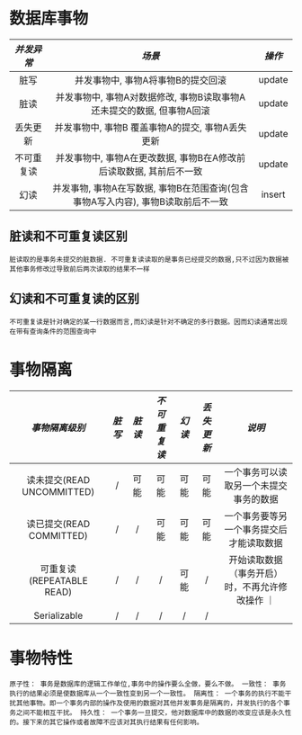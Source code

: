 # 数据库事物

|*并发异常*|*场景*|*操作*|
| :----: | :----: | :----: |
| 脏写 | 并发事物中, 事物A将事物B的提交回滚 | update |
| 脏读 | 并发事物中, 事物A对数据修改, 事物B读取事物A还未提交的数据, 但事物A回滚 | update |
| 丢失更新 | 并发事物中, 事物B 覆盖事物A的提交, 事物A丢失更新 | update |
| 不可重复读 | 并发事物中, 事物A在更改数据, 事物B在A修改前后读取数据, 其前后不一致 | update |
| 幻读 | 并发事物, 事物A在写数据, 事物B在范围查询(包含事物A写入内容), 事物B读取前后不一致 | insert |


## 脏读和不可重复读区别
`
脏读取的是事务未提交的脏数据.
不可重复读读取的是事务已经提交的数据,只不过因为数据被其他事务修改过导致前后两次读取的结果不一样
`

## 幻读和不可重复读的区别
`
不可重复读是针对确定的某一行数据而言,而幻读是针对不确定的多行数据。因而幻读通常出现在带有查询条件的范围查询中
`

# 事物隔离
|*事物隔离级别*|*脏写*|*脏读*|*不可重复读*|*幻读*|*丢失更新*|*说明*|
| :----: | :----: | :----: | :----: | :----: | :----: | :----: |
|读未提交(READ UNCOMMITTED)| / | 可能 | 可能 | 可能 | 可能 | 一个事务可以读取另一个未提交事务的数据 |
|读已提交(READ COMMITTED)| / | / | 可能 | 可能 | 可能 | 一个事务要等另一个事务提交后才能读取数据 |
|可重复读(REPEATABLE READ)| / | / | / | 可能 | / | 开始读取数据（事务开启）时，不再允许修改操作 ｜
|Serializable| / | / | / | / | / |

# 事物特性
`
原子性： 事务是数据库的逻辑工作单位,事务中的操作要么全做，要么不做。
一致性： 事务执行的结果必须是使数据库从一个一致性变到另一个一致性。
隔离性： 一个事务的执行不能干扰其他事物。即一个事务内部的操作及使用的数据对其他并发事务是隔离的，并发执行的各个事务之间不能相互干扰。
持久性： 一个事务一旦提交，他对数据库中的数据的改变应该是永久性的。接下来的其它操作或者故障不应该对其执行结果有任何影响。
`